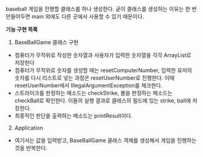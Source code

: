 baseball 게임을 진행할 클래스를 하나 생성한다. 
굳이 클래스를 생성하는 이유는 한 번 만들어두면 main 외에도 다른 곳에서 사용할 수 있기 때문이다.

**기능 구현 목록**
1. BaseBallGame 클래스 구현
- 컴퓨터가 무작위로 작성한 숫자열과 사용자가 입력한 숫자열을 각각 ArrayList로 저장한다
- 컴퓨터가 무작위로 숫자를 생성할 때는 resetComputerNumber, 입력한 유저의 숫자를 다시 리스트로 넣는 과정은 resetUserNumber로 진행한다. 이때 resetUserNumber에서 IllegalArgumentException를 체크한다.
- 스트라이크를 판정하는 메소드는 checkStrike, 볼을 판정하는 메소드는 checkBall로 확인한다. 이들의 실행 결과로 클래스의 필드에 있는 strike, ball에 저장한다.
- 최종적인 판단을 출력하는 메소드는 printResult이다.

2. Application
- 여기서는 값을 입력받고, BaseBallGame 클래스 객체를 생성해서 게임을 진행하는 것을 반복한다.